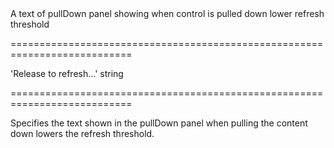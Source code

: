 <!--**
/*-------------------------------------------
    Auto-generated file. Do not modify.
-------------------------------------------

**-->
<!--d-->A text of pullDown panel showing when control is pulled down lower refresh threshold<!--/d-->
===========================================================================
<!--default-->'Release to refresh...'<!--/default-->
<!--type-->string<!--/type-->
===========================================================================

<!--shortDescription-->
Specifies the text shown in the pullDown panel when pulling the content down lowers the refresh threshold.
<!--/shortDescription-->

<!--fullDescription-->

<!--/fullDescription-->